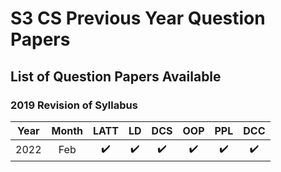 # S3 CS Previous Year Question Papers
## List of Question Papers Available

### 2019 Revision of Syllabus
| Year | Month | LATT | LD | DCS | OOP | PPL | DCC | 
|:---:|:---:|:---:|:---:|:---:|:---:|:---:|:---:|
|2022|Feb|:heavy_check_mark:|:heavy_check_mark:|:heavy_check_mark:|:heavy_check_mark:|:heavy_check_mark:|:heavy_check_mark:|


